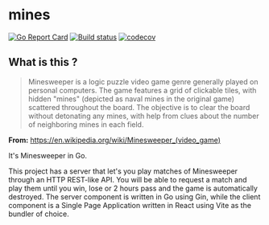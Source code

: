 # mines

[![Go Report Card](https://goreportcard.com/badge/github.com/federico-paolillo/mines)](https://goreportcard.com/report/github.com/federico-paolillo/mines)
[![Build status](https://github.com/federico-paolillo/mines/actions/workflows/ci.yml/badge.svg)](https://github.com/federico-paolillo/mines/actions/workflows/ci.yml)
[![codecov](https://codecov.io/github/federico-paolillo/mines/branch/main/graph/badge.svg?token=N8BYYY510Z)](https://codecov.io/github/federico-paolillo/mines)

## What is this ?

> Minesweeper is a logic puzzle video game genre generally played on personal computers. The game features a grid of clickable tiles, with hidden "mines" (depicted as naval mines in the original game) scattered throughout the board. The objective is to clear the board without detonating any mines, with help from clues about the number of neighboring mines in each field.

**From:** https://en.wikipedia.org/wiki/Minesweeper_(video_game)

It's Minesweeper in Go.

This project has a server that let's you play matches of Minesweeper through an HTTP REST-like API. You will be able to request a match and play them until you win, lose or 2 hours pass and the game is automatically destroyed. The server component is written in Go using Gin, while the client component is a Single Page Application written in React using Vite as the bundler of choice.
